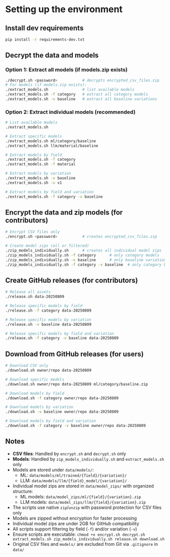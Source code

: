 # Setting up the environment

## Install dev requirements

```bash
pip install -r requirements-dev.txt
```

## Decrypt the data and models

### Option 1: Extract all models (if models.zip exists)
```bash
./decrypt.sh <password>           # decrypts encrypted_csv_files.zip
# For models (if models.zip exists):
./extract_models.sh               # list available models
./extract_models.sh -f category   # extract all category models
./extract_models.sh -v baseline   # extract all baseline variations
```

### Option 2: Extract individual models (recommended)
```bash
# List available models
./extract_models.sh

# Extract specific models
./extract_models.sh ml/category/baseline
./extract_models.sh llm/material/baseline

# Extract models by field
./extract_models.sh -f category
./extract_models.sh -f material

# Extract models by variation
./extract_models.sh -v baseline
./extract_models.sh -v v1

# Extract models by field and variation
./extract_models.sh -f category -v baseline
```

## Encrypt the data and zip models (for contributors)

```bash
# Encrypt CSV files only
./encrypt.sh <password>           # creates encrypted_csv_files.zip

# Create model zips (all or filtered)
./zip_models_individually.sh      # creates all individual model zips
./zip_models_individually.sh -f category      # only category models
./zip_models_individually.sh -v baseline      # only baseline variations
./zip_models_individually.sh -f category -v baseline  # only category baseline
```

## Create GitHub releases (for contributors)

```bash
# Release all assets
./release.sh data-20250809

# Release specific models by field
./release.sh -f category data-20250809

# Release specific models by variation
./release.sh -v baseline data-20250809

# Release specific models by field and variation
./release.sh -f category -v baseline data-20250809
```

## Download from GitHub releases (for users)

```bash
# Download CSV only
./download.sh owner/repo data-20250809

# Download specific models
./download.sh owner/repo data-20250809 ml/category/baseline.zip

# Download models by field
./download.sh -f category owner/repo data-20250809

# Download models by variation
./download.sh -v baseline owner/repo data-20250809

# Download models by field and variation
./download.sh -f category -v baseline owner/repo data-20250809
```

## Notes

- **CSV files**: Handled by `encrypt.sh` and `decrypt.sh` only
- **Models**: Handled by `zip_models_individually.sh` and `extract_models.sh` only
- Models are stored under `data/models/`:
  - ML: `data/models/ml/trained/{field}/{variation}/`
  - LLM: `data/models/llm/{field}_model/{variation}/`
- Individual model zips are stored in `data/model_zips/` with organized structure:
  - ML models: `data/model_zips/ml/{field}/{variation}.zip`
  - LLM models: `data/model_zips/llm/{field}/{variation}.zip`
- The scripts use native `zip`/`unzip` with password protection for CSV files only
- Models are zipped without encryption for faster processing
- Individual model zips are under 2GB for GitHub compatibility
- All scripts support filtering by field (`-f`) and/or variation (`-v`)
- Ensure scripts are executable: `chmod +x encrypt.sh decrypt.sh extract_models.sh zip_models_individually.sh release.sh download.sh`
- Original CSV files and `models/` are excluded from Git via `.gitignore` in `data/`
